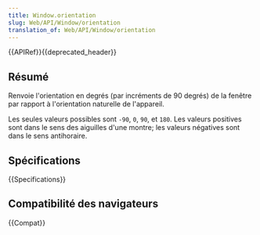 ```yaml
---
title: Window.orientation
slug: Web/API/Window/orientation
translation_of: Web/API/Window/orientation
---
```


{{APIRef}}{{deprecated_header}}

## Résumé

Renvoie l'orientation en degrés (par incréments de 90 degrés) de la fenêtre par rapport à l'orientation naturelle de l'appareil.

Les seules valeurs possibles sont `-90`, `0`, `90`, et `180`. Les valeurs positives sont dans le sens des aiguilles d'une montre; les valeurs négatives sont dans le sens antihoraire.

## Spécifications

{{Specifications}}

## Compatibilité des navigateurs

{{Compat}}
